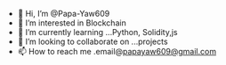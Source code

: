 - 👋 Hi, I’m @Papa-Yaw609
- 👀 I’m interested in Blockchain
- 🌱 I’m currently learning ...Python, Solidity,js
- 💞️ I’m looking to collaborate on ...projects
- 📫 How to reach me .email@papayaw609@gmail.com

<!---
Papa-Yaw609/Papa-Yaw609 is a ✨ special ✨ repository because its `README.md` (this file) appears on your GitHub profile.
You can click the Preview link to take a look at your changes.
--->
